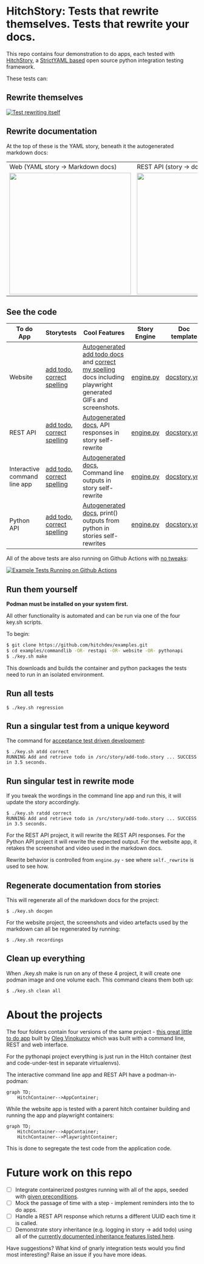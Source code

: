 # HitchStory: Tests that rewrite themselves. Tests that rewrite your docs.

This repo contains four demonstration to do apps, each tested with
[HitchStory](https://hitchdev.com/hitchstory), a
[StrictYAML based](https://hitchdev.com/hitchstory/why/strictyaml)
open source python integration testing framework.

These tests can:

## Rewrite themselves

[![Test rewriting itself](https://hitchdev.com/images/video-thumb.png)](http://www.youtube.com/watch?v=Aqk5Sao27O0 "Test rewriting itself")

## Rewrite documentation

At the top of these is the YAML story, beneath it the autogenerated markdown docs:

<table>
  <tr>
    <td>Web (YAML story -> Markdown docs)</td>
    <td>REST API (story -> docs)</td>
    <td>Interactive CLI (story -> docs)</td>
    <td>Python API (story -> docs)</td>
  </tr>
  <tr>
    <td><img src="https://hitchdev.com/images/web-vertical.png" width="320" /> </td>
    <td><img src="https://hitchdev.com/images/rest-vertical.png" width="320" /></td>
    <td><img src="https://hitchdev.com/images/cli-vertical.png" width="320" /></td>
    <td><img src="https://hitchdev.com/images/pyapi-vertical.png" width="320" /></td>
  </tr>
 </table>


## See the code

To do App | Storytests | Cool Features | Story Engine | Doc template
---|---|---|---|---
Website | [add todo](https://github.com/hitchdev/examples/tree/main/website/story/add-todo.story), [correct spelling](https://github.com/hitchdev/examples/tree/main/website/story/correct-my-spelling.story) | [Autogenerated add todo docs](https://github.com/hitchdev/examples/blob/main/website/docs/add-and-retrieve-todo.md) and [correct my spelling](https://github.com/hitchdev/examples/tree/main/website/docs/correct-my-spelling.md) docs including playwright generated GIFs and screenshots. | [engine.py](https://github.com/hitchdev/examples/tree/main/website/hitch/engine.py) | [docstory.yml](https://github.com/hitchdev/examples/tree/main/website/hitch/docstory.yml)
REST API | [add todo](https://github.com/hitchdev/examples/tree/main/restapi/story/add-todo.story), [correct spelling](https://github.com/hitchdev/examples/tree/main/restapi/story/correct-my-spelling.story) | [Autogenerated docs](https://github.com/hitchdev/examples/tree/main/restapi/docs), API responses in story self-rewrite | [engine.py](https://github.com/hitchdev/examples/tree/main/restapi/hitch/engine.py)  | [docstory.yml](https://github.com/hitchdev/examples/tree/main/restapi/hitch/docstory.yml)
Interactive command line app | [add todo](https://github.com/hitchdev/examples/tree/main/commandline/story/add-todo.story), [correct spelling](https://github.com/hitchdev/examples/tree/main/commandline/story/correct-my-spelling.story) | [Autogenerated docs](https://github.com/hitchdev/examples/tree/main/commandline/docs), Command line outputs in story self-rewrite | [engine.py](https://github.com/hitchdev/examples/tree/main/commandline/hitch/engine.py) | [docstory.yml](https://github.com/hitchdev/examples/tree/main/commandline/hitch/docstory.yml)
Python API | [add todo](https://github.com/hitchdev/examples/tree/main/pythonapi/story/add-todo.story), [correct spelling](https://github.com/hitchdev/examples/tree/main/pythonapi/story/correct-my-spelling.story) | [Autogenerated docs](https://github.com/hitchdev/examples/tree/main/pythonapi/docs), print() outputs from python in stories self-rewrites | [engine.py](https://github.com/hitchdev/examples/tree/main/pythonapi/hitch/engine.py) | [docstory.yml](https://github.com/hitchdev/examples/tree/main/pythonapi/hitch/docstory.yml)

All of the above tests are also running on Github Actions with [no tweaks](https://github.com/hitchdev/examples/blob/main/.github/workflows/regression.yml):

[![Example Tests Running on Github Actions](https://github.com/hitchdev/examples/actions/workflows/regression.yml/badge.svg)](https://github.com/hitchdev/examples/actions/workflows/regression.yml)

## Run them yourself

**Podman must be installed on your system first.**

All other functionality is automated and can be run via one of the 
four key.sh scripts.

To begin:

```bash
$ git clone https://github.com/hitchdev/examples.git
$ cd examples/commandlib -OR- restapi -OR- website -OR- pythonapi
$ ./key.sh make
```

This downloads and builds the container and python packages the
tests need to run in an isolated environment.


## Run all tests

```
$ ./key.sh regression
```

## Run a singular test from a unique keyword

The command for [acceptance test driven development](https://en.wikipedia.org/wiki/Acceptance_test-driven_development):

```
$ ./key.sh atdd correct
RUNNING Add and retrieve todo in /src/story/add-todo.story ... SUCCESS in 3.5 seconds.
```

## Run singular test in rewrite mode

If you tweak the wordings in the command line app and run this, it will
update the story accordingly.

```
$ ./key.sh ratdd correct
RUNNING Add and retrieve todo in /src/story/add-todo.story ... SUCCESS in 3.5 seconds.
```

For the REST API project, it will rewrite the REST API responses. For the Python API project it will rewrite the expected output. For the website app, it retakes the screenshot and video used in the markdown docs.

Rewrite behavior is controlled from `engine.py` - see where `self._rewrite` is used to see how.

## Regenerate documentation from stories

This will regenerate all of the markdown docs for the project:

```
$ ./key.sh docgen
```

For the website project, the screenshots and video artefacts
used by the markdown can all be regenerated by running:

```
$ ./key.sh recordings
```

## Clean up everything

When ./key.sh make is run on any of these 4 project, it will create one podman image and one volume
each. This command cleans them both up:

```
$ ./key.sh clean all
```

# About the projects

The four folders contain four versions of the same project -
[this great little to do app](https://github.com/ovinokurov/ToDo)
built by [Oleg Vinokurov](https://github.com/ovinokurov) which was built
with a command line, REST and web interface.

For the pythonapi project everything is just run in the Hitch container (test and code-under-test in separate virtualenvs).

The interactive command line app and REST API have a podman-in-podman:

```mermaid
graph TD;
    HitchContainer-->AppContainer;
```

While the website app is tested with a parent hitch container building and running the app and playwright containers:

```mermaid
graph TD;
    HitchContainer-->AppContainer;
    HitchContainer-->PlaywrightContainer;
```

This is done to segregate the test code from the application code.


# Future work on this repo

- [ ] Integrate containerized postgres running with all of the apps, seeded with [given preconditions](https://hitchdev.com/hitchstory/using/given/).
- [ ] Mock the passage of time with a step - implement reminders into the to do apps.
- [ ] Handle a REST API response which returns a different UUID each time it is called.
- [ ] Demonstrate story inheritance (e.g. logging in story -> add todo) using all of the [currently documented inheritance features listed here](https://hitchdev.com/hitchstory/using/).

Have suggestions? What kind of gnarly integration tests would you find most interesting? Raise an issue if you have more ideas.
